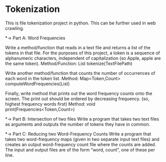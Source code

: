 # Tokenization
This is file tokenization project in python. This can be further used in web crawling.

*-> Part A: Word Frequencies

Write a method/function that reads in a text file and returns a list of the tokens in that file. For the purposes of this project, a token is a sequence of alphanumeric characters, independent of capitalization (so Apple, apple are the same token).
Method/Function: List<Token> tokenize(TextFilePath)

Write another method/function that counts the number of occurrences of each word in the token list.
Method: Map<Token,Count> computeWordFrequencies(List<Token>)

Finally, write method that prints out the word frequency counts onto the screen. The print out should be ordered by decreasing frequency. (so, highest frequency words first)
Method: void print(Frequencies<Token,Count>)

*-> Part B: Intersection of two files
Write a program that takes two text files as arguments and outputs the number of tokens they have in common.

*-> Part C: Reducing two Word-Frequency Counts
Write a program that takes two word-frequency maps (given in two separate input text files) and creates an output word-frequency count file where the counts are added. The input and output files are of the form “word, count”, one of these per line. 
